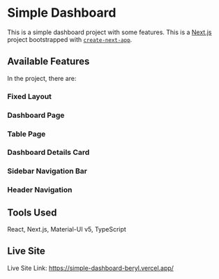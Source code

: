 # Simple Dashboard

This is a simple dashboard project with some features. This is a [Next.js](https://nextjs.org/) project bootstrapped with [`create-next-app`](https://github.com/vercel/next.js/tree/canary/packages/create-next-app).

## Available Features

In the project, there are:

### Fixed Layout

### Dashboard Page

### Table Page

### Dashboard Details Card

### Sidebar Navigation Bar

### Header Navigation

## Tools Used

React, Next.js, Material-UI v5, TypeScript

## Live Site
Live Site Link: https://simple-dashboard-beryl.vercel.app/
